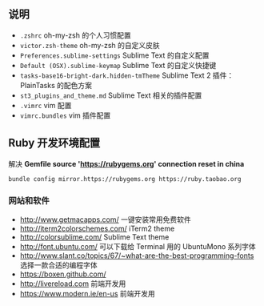 ## 说明

* ```.zshrc``` oh-my-zsh 的个人习惯配置
* ```victor.zsh-theme``` oh-my-zsh 的自定义皮肤
* ```Preferences.sublime-settings``` Sublime Text 的自定义配置
* ```Default (OSX).sublime-keymap``` Sublime Text 的自定义快捷键
* ```tasks-base16-bright-dark.hidden-tmTheme``` Sublime Text 2 插件：PlainTasks 的配色方案
* ```st3_plugins_and_theme.md``` Sublime Text 相关的插件配置
* ```.vimrc``` vim 配置
* ```vimrc.bundles``` vim 插件配置


## Ruby 开发环境配置

解决 **Gemfile source 'https://rubygems.org' connection reset in china**

`bundle config mirror.https://rubygems.org https://ruby.taobao.org`

### 网站和软件

* http://www.getmacapps.com/ 一键安装常用免费软件
* http://iterm2colorschemes.com/ iTerm2 theme
* http://colorsublime.com/ Sublime Text theme
* http://font.ubuntu.com/ 可以下载给 Terminal 用的 UbuntuMono 系列字体
* http://www.slant.co/topics/67/~what-are-the-best-programming-fonts 选择一款合适的编程字体
* https://boxen.github.com/
* http://livereload.com 前端开发用
* https://www.modern.ie/en-us 前端开发用
